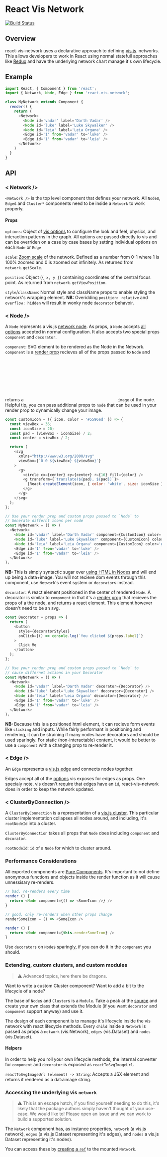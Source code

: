 # React Vis Network

[![Build Status](https://travis-ci.org/lifeomic/react-vis-network.svg?branch=master)](https://travis-ci.org/lifeomic/react-vis-network)


## Overview
react-vis-network uses a declarative approach to defining [vis.js](https://github.com/almende/vis). networks. This allows developers to work in React using normal statefull approaches like [Redux](https://github.com/reduxjs/redux) and have the underlying network chart manage it's own lifecycle.

## Example

```js
import React, { Component } from 'react';
import { Network, Node, Edge } from 'react-vis-network';

class MyNetwork extends Component {
  render() {
    return (
      <Network>
        <Node id='vadar' label='Darth Vadar' />
        <Node id='luke' label='Luke Skywalker' />
        <Node id='leia' label='Leia Organa' />
        <Edge id='1' from='vadar' to='luke' />
        <Edge id='1' from='vadar' to='leia' />
      </Network>
    )
  }
}
```

## API

### < Network />
`<Network />` is the top level component that defines your network. All `Node`s, `Edge`s and `Cluster*` components need to be inside a `Network` to work properly.

#### Props
`options`: Object of [vis options](http://visjs.org/docs/network/#options) to configure the look and feel, physics, and interaction patterns in the graph. All options are passed directly to vis and can be overriden on a case by case bases by setting individual options on each `Node` or `Edge`

`scale`: [Zoom scale](http://visjs.org/docs/network/#event_zoom) of the network. Defined as a number from 0-1 where 1 is 100% zoomed and 0 is zoomed out infinitely. As returned from `network.getScale`.

`position`: Object (`{ x, y }`) containing coordinates of the central focus point. As returned from `network.getViewPosition`.

`style`/`className`: Normal style and className props to enable styling the network's wrapping element. **NB:** Overidding `position: relative` and `overflow: hidden` will result in wonky node `decorator` behavoir.


### < Node />
A `Node` represents a vis.js [network node](http://visjs.org/docs/network/nodes.html). As props, a `Node` accepts [all options](http://visjs.org/docs/network/nodes.html#optionTable) accepted in normal configuration. It also accepts two special props `component` and `decorator`.

`component`: SVG element to be rendered as the Node in the Network. `component` is a [render prop](https://reactjs.org/docs/render-props.html) recieves all of the props passed to `Node` and returns a <svg> react component. The svg will be rendered as the `image` of the node. Helpful tip, you can pass additional props to `node` that can be used in your render prop to dynamically change your image.

```js
const CustomIcon = ({ icon, color = '#5596ed' }) => {
  const viewBox = 36;
  const iconSize = 20;
  const pad = (viewBox - iconSize) / 2;
  const center = viewBox / 2;

  return (
    <svg
      xmlns="http://www.w3.org/2000/svg"
      viewBox={`0 0 ${viewBox} ${viewBox}`}
    >
      <g>
        <circle cx={center} cy={center} r={16} fill={color} />
        <g transform={`translate(${pad}, ${pad})`}>
          {React.createElement(icon, { color: 'white', size: iconSize })}
        </g>
      </g>
    </svg>
  );
};

// Use your render prop and custom props passed to `Node` to
// Generate differnt icons per node
const MyNetwork = () => (
  <Network>
    <Node id='vadar' label='Darth Vadar' component={CustomIcon} color='black' icon={Sith}/>
    <Node id='luke' label='Luke Skywalker' component={CustomIcon} color='white' icon={Jedi}/>
    <Node id='leia' label='Leia Organa' component={CustomIcon} color='gold' icon={Princess}/>
    <Edge id='1' from='vadar' to='luke' />
    <Edge id='1' from='vadar' to='leia' />
  </Network>
);
```

**NB:** This is simply syntactic sugar over [using HTML in Nodes](https://github.com/almende/vis/blob/master/examples/network/nodeStyles/HTMLInNodes.html) and will end up being a data+image. You will not recieve dom events through this component, use `Network`'s event system or `decorator`s instead.

`decorator`: A react element positioned in the center of rendered `Node`. A decorator is similar to `component` in that it's a [render prop](https://reactjs.org/docs/render-props.html) that recieves the props of a the node, and returns a react element. This element however doesn't need to be an svg.

```js
const Decorator = props => {
  return (
    <button
      style={decoratorStyles}
      onClick={() => console.log(`You clicked ${props.label}`}
    >
      Click Me
    </button>
  );
};

// Use your render prop and custom props passed to `Node` to
// cause differnet actions in your Decorator
const MyNetwork = () => (
  <Network>
    <Node id='vadar' label='Darth Vadar' decorator={Decorator} />
    <Node id='luke' label='Luke Skywalker' decorator={Decorator} />
    <Node id='leia' label='Leia Organa' decorator={Decorator} />
    <Edge id='1' from='vadar' to='luke' />
    <Edge id='1' from='vadar' to='leia' />
  </Network>
);
```

**NB:** Because this is a positioned html element, it can recieve form events like `clicking` and inputs. While fairly performant in positioning and rendering, it can be straining if many nodes have decorators and should be used sparingly. For static (non-interactable) content, it would be better to use a `component` with a changing prop to re-render it.

### < Edge />
An `Edge` represents a [vis.js edge](http://visjs.org/docs/network/edges.html) and connects nodes together.

Edges accept all of the [options](http://visjs.org/docs/network/edges.html#optionTable) vis exposes for edges as props. One specialy note, vis doesn't require that edges have an `id`, react-vis-network does in order to keep the network updated.

### < ClusterByConnection />
A `ClusterByConnection` is a representation of a [vis.js cluster](http://visjs.org/docs/network/#methodClustering). This particular cluster implementation collapses all nodes around, and including, it's `rootNodeId` into a cluster.

`ClusterByConnection` takes all props that `Node` does including `component` and `decorator`.

`rootNodeId`: `id` of a `Node` for which to cluster around.

### Performance Considerations
All exported components are [Pure Components](https://reactjs.org/docs/react-api.html#reactpurecomponent). It's important to not define anonymous functions and objects inside the render function as it will cause unnessisary re-renders.

```js
// bad, re-renders every time
render () {
  return <Node component={() => <SomeIcon />} />
}

// good, only re-renders when other props change
renderSomeIcon = () => <SomeIcon />

render () {
  return <Node component={this.renderSomeIcon} />
}
```

Use `decorators` on `Node`s sparingly, if you can do it in the `component` you should.

### Extending, custom clusters, and custom modules
> ⚠️ Advanced topics, here there be dragons.

Want to write a custom Cluster component? Want to add a bit to the lifecycle of a node?

The base of `Node`s and `Cluster`s is a `Module`. Take a peak at the [source](https://github.com/lifeomic/react-vis-network/blob/master/src/Module.js) and create your own class that extends the Module (if you want `decorator` and `compoment` support anyway) and use it.

The design of each component is to manage it's lifecycle inside the vis network with react lifecycle methods. Every `child` inside a `Network` is passed as props a `network` (vis.Network), `edges` (vis.Dataset) and `nodes` (vis.Dataset).

#### Helpers
In order to help you roll your own lifecycle methods, the internal converter for `component` and `decorator` is exposed as `reactToSvgImageUrl`.

`reactToSvgImageUrl (element) -> String`: Accepts a JSX element and returns it rendered as a dat:aimage string.

### Accessing the underlying vis `network`
> ⚠️ This is an escape hatch, if you find yourself needing to do this, it's likely that the package authors simply haven't thought of your use-case. We would like to! Please open an issue and we can work to build a supported solution.

The `Network` component has, as instance properties, `network` (a vis.js network), `edges` (a vis.js Dataset representing it's edges), and `nodes` a vis.js Dataset representing it's nodes).

You can access these by [creating a `ref`](https://reactjs.org/docs/react-api.html#reactcreateref) to the mounted `Network`.
